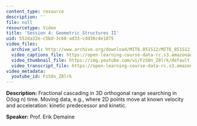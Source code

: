 ```yaml
---
content_type: resource
description: ''
file: null
resourcetype: Video
title: 'Session 4: Geometric Structures II'
uid: 552da32e-c5bd-3c68-ad33-cdd36c4e1075
video_files:
  archive_url: http://www.archive.org/download/MIT6.851S12/MIT6_851S12_lec04_300k.mp4
  video_captions_file: https://open-learning-course-data-rc.s3.amazonaws.com/6-851-advanced-data-structures-spring-2012/d0d4061cfbca5ae4996409e6dd87768f_FzS0n_Z8lrk.vtt
  video_thumbnail_file: https://img.youtube.com/vi/FzS0n_Z8lrk/default.jpg
  video_transcript_file: https://open-learning-course-data-rc.s3.amazonaws.com/6-851-advanced-data-structures-spring-2012/476deba0346d2d69d907b45faef41578_FzS0n_Z8lrk.pdf
video_metadata:
  youtube_id: FzS0n_Z8lrk
---
```


**Description:** Fractional cascading in 3D orthogonal range searching in O(log n) time. Moving data, e.g., where 2D points move at known velocity and acceleration: kinetic predecessor and kinetic.

**Speaker:** Prof. Erik Demaine